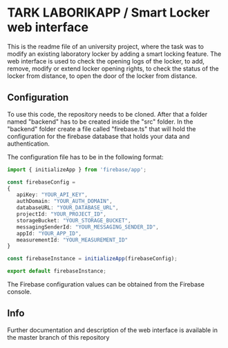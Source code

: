 # TARK LABORIKAPP / Smart Locker web interface

This is the readme file of an university project, where the task was to modify an existing laboratory locker by adding a smart locking feature. The web interface is used to check the opening logs of the locker, to add, remove, modify or extend locker opening rights, to check the status of the locker from distance, to open the door of the locker from distance.

## Configuration

To use this code, the repository needs to be cloned. After that a folder named "backend" has to be created inside the "src" folder. In the "backend" folder create a file called "firebase.ts" that will hold the configuration for the firebase database that holds your data and authentication.

The configuration file has to be in the following format:
```typescript
import { initializeApp } from 'firebase/app';

const firebaseConfig =
{
   apiKey: "YOUR_API_KEY",
   authDomain: "YOUR_AUTH_DOMAIN",
   databaseURL: "YOUR_DATABASE_URL",
   projectId: "YOUR_PROJECT_ID",
   storageBucket: "YOUR_STORAGE_BUCKET",
   messagingSenderId: "YOUR_MESSAGING_SENDER_ID",
   appId: "YOUR_APP_ID",
   measurementId: "YOUR_MEASUREMENT_ID"
}

const firebaseInstance = initializeApp(firebaseConfig);

export default firebaseInstance;
```
The Firebase configuration values can be obtained from the Firebase console.

## Info

Further documentation and description of the web interface is available in the master branch of this repository
